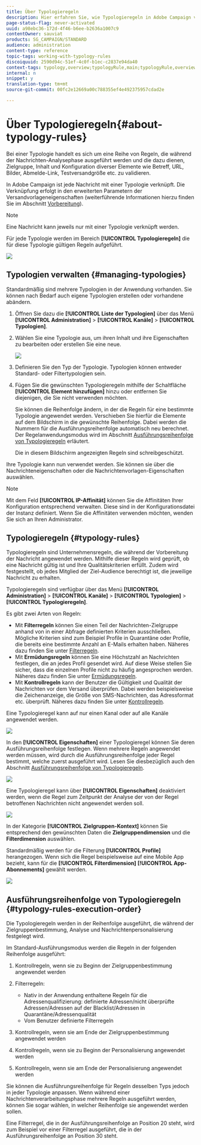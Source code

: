 ```yaml
---
title: Über Typologieregeln
description: Hier erfahren Sie, wie Typologieregeln in Adobe Campaign verwendet werden.
page-status-flag: never-activated
uuid: a98ebc36-172d-4f46-b6ee-b2636a1007c9
contentOwner: sauviat
products: SG_CAMPAIGN/STANDARD
audience: administration
content-type: reference
topic-tags: working-with-typology-rules
discoiquuid: 2590d94c-51ef-4c0f-b1ec-c2837e94da40
context-tags: typology,overview;typologyRule,main;typologyRule,overview
internal: n
snippet: y
translation-type: tm+mt
source-git-commit: 00fc2e12669a00c788355ef4e492375957cdad2e

---
```



# Über Typologieregeln{#about-typology-rules}

Bei einer Typologie handelt es sich um eine Reihe von Regeln, die während der Nachrichten-Analysephase ausgeführt werden und die dazu dienen, Zielgruppe, Inhalt und Konfiguration diverser Elemente wie Betreff, URL, Bilder, Abmelde-Link, Testversandgröße etc. zu validieren.

In Adobe Campaign ist jede Nachricht mit einer Typologie verknüpft. Die Verknüpfung erfolgt in den erweiterten Parametern der Versandvorlageneigenschaften (weiterführende Informationen hierzu finden Sie im Abschnitt [Vorbereitung](../../administration/using/configuring-email-channel.md#preparation)).

>[!NOTE]
>
>Eine Nachricht kann jeweils nur mit einer Typologie verknüpft werden.

Für jede Typologie werden im Bereich **[!UICONTROL Typologieregeln]** die für diese Typologie gültigen Regeln aufgeführt.

![](assets/typology_typo-rule-list.png)

## Typologien verwalten {#managing-typologies}

Standardmäßig sind mehrere Typologien in der Anwendung vorhanden. Sie können nach Bedarf auch eigene Typologien erstellen oder vorhandene abändern.

1. Öffnen Sie dazu die **[!UICONTROL Liste der Typologien]** über das Menü **[!UICONTROL Administration]** &gt; **[!UICONTROL Kanäle]** &gt; **[!UICONTROL Typologien]**.
1. Wählen Sie eine Typologie aus, um ihren Inhalt und ihre Eigenschaften zu bearbeiten oder erstellen Sie eine neue.

   ![](assets/typology_list.png)

1. Definieren Sie den Typ der Typologie. Typologien können entweder Standard- oder Filtertypologien sein.
1. Fügen Sie die gewünschten Typologieregeln mithilfe der Schaltfläche **[!UICONTROL Element hinzufügen]** hinzu oder entfernen Sie diejenigen, die Sie nicht verwenden möchten.

   Sie können die Reihenfolge ändern, in der die Regeln für eine bestimmte Typologie angewendet werden. Verschieben Sie hierfür die Elemente auf dem Bildschirm in die gewünschte Reihenfolge. Dabei werden die Nummern für die Ausführungsreihenfolge automatisch neu berechnet. Der Regelanwendungsmodus wird im Abschnitt [Ausführungsreihenfolge von Typologieregeln](#typology-rules-execution-order) erläutert.

   Die in diesem Bildschirm angezeigten Regeln sind schreibgeschützt.

Ihre Typologie kann nun verwendet werden. Sie können sie über die Nachrichteneigenschaften oder die Nachrichtenvorlagen-Eigenschaften auswählen.

>[!NOTE]
>
>Mit dem Feld **[!UICONTROL IP-Affinität]** können Sie die Affinitäten Ihrer Konfiguration entsprechend verwalten. Diese sind in der Konfigurationsdatei der Instanz definiert. Wenn Sie die Affinitäten verwenden möchten, wenden Sie sich an Ihren Administrator.

## Typologieregeln    {#typology-rules}

Typologieregeln sind Unternehmensregeln, die während der Vorbereitung der Nachricht angewendet werden. Mithilfe dieser Regeln wird geprüft, ob eine Nachricht gültig ist und Ihre Qualitätskriterien erfüllt. Zudem wird festgestellt, ob jedes Mitglied der Ziel-Audience berechtigt ist, die jeweilige Nachricht zu erhalten.

Typologieregeln sind verfügbar über das Menü **[!UICONTROL Administration]** &gt; **[!UICONTROL Kanäle]** &gt; **[!UICONTROL Typologien]** &gt; **[!UICONTROL Typologieregeln]**.

Es gibt zwei Arten von Regeln:

* Mit **Filterregeln** können Sie einen Teil der Nachrichten-Zielgruppe anhand von in einer Abfrage definierten Kriterien ausschließen. Mögliche Kriterien sind zum Beispiel Profile in Quarantäne oder Profile, die bereits eine bestimmte Anzahl an E-Mails erhalten haben. Näheres dazu finden Sie unter [Filterregeln](../../administration/using/filtering-rules.md).
* Mit **Ermüdungsregeln** können Sie eine Höchstzahl an Nachrichten festlegen, die an jedes Profil gesendet wird. Auf diese Weise stellen Sie sicher, dass die einzelnen Profile nicht zu häufig angesprochen werden. Näheres dazu finden Sie unter [Ermüdungsregeln](../../administration/using/fatigue-rules.md).
* Mit **Kontrollregeln** kann der Benutzer die Gültigkeit und Qualität der Nachrichten vor dem Versand überprüfen. Dabei werden beispielsweise die Zeichenanzeige, die Größe von SMS-Nachrichten, das Adressformat etc. überprüft. Näheres dazu finden Sie unter [Kontrollregeln](../../administration/using/control-rules.md).

Eine Typologieregel kann auf nur einen Kanal oder auf alle Kanäle angewendet werden.

![](assets/typology_channel.png)

In den **[!UICONTROL Eigenschaften]** einer Typologieregel können Sie deren Ausführungsreihenfolge festlegen. Wenn mehrere Regeln angewendet werden müssen, wird durch die Ausführungsreihenfolge jeder Regel bestimmt, welche zuerst ausgeführt wird. Lesen Sie diesbezüglich auch den Abschnitt [Ausführungsreihenfolge von Typologieregeln](#typology-rules-execution-order).

![](assets/typology_rule-active.png)

Eine Typologieregel kann über **[!UICONTROL Eigenschaften]** deaktiviert werden, wenn die Regel zum Zeitpunkt der Analyse der von der Regel betroffenen Nachrichten nicht angewendet werden soll.

![](assets/typology_rule-order.png)

In der Kategorie **[!UICONTROL Zielgruppen-Kontext]** können Sie entsprechend den gewünschten Daten die **Zielgruppendimension** und die **Filterdimension** auswählen.

Standardmäßig werden für die Filterung **[!UICONTROL Profile]** herangezogen. Wenn sich die Regel beispielsweise auf eine Mobile App bezieht, kann für die **[!UICONTROL Filterdimension]** **[!UICONTROL App-Abonnements]** gewählt werden.

![](assets/typology_rule-order_2.png)

## Ausführungsreihenfolge von Typologieregeln    {#typology-rules-execution-order}

Die Typologieregeln werden in der Reihenfolge ausgeführt, die während der Zielgruppenbestimmung, Analyse und Nachrichtenpersonalisierung festgelegt wird.

Im Standard-Ausführungsmodus werden die Regeln in der folgenden Reihenfolge ausgeführt:

1. Kontrollregeln, wenn sie zu Beginn der Zielgruppenbestimmung angewendet werden
1. Filterregeln:

   * Nativ in der Anwendung enthaltene Regeln für die Adressenqualifizierung: definierte Adressen/nicht überprüfte Adressen/Adressen auf der Blacklist/Adressen in Quarantäne/Adressenqualität
   * Vom Benutzer definierte Filterregeln

1. Kontrollregeln, wenn sie am Ende der Zielgruppenbestimmung angewendet werden
1. Kontrollregeln, wenn sie zu Beginn der Personalisierung angewendet werden
1. Kontrollregeln, wenn sie am Ende der Personalisierung angewendet werden

Sie können die Ausführungsreihenfolge für Regeln desselben Typs jedoch in jeder Typologie anpassen. Wenn während einer Nachrichtenverarbeitungsphase mehrere Regeln ausgeführt werden, können Sie sogar wählen, in welcher Reihenfolge sie angewendet werden sollen.

Eine Filterregel, die in der Ausführungsreihenfolge an Position 20 steht, wird zum Beispiel vor einer Filterregel ausgeführt, die in der Ausführungsreihenfolge an Position 30 steht.
